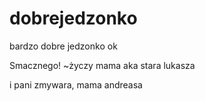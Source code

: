 # dobrejedzonko
bardzo dobre jedzonko ok

Smacznego!
~życzy mama aka stara lukasza

i pani zmywara, mama andreasa
